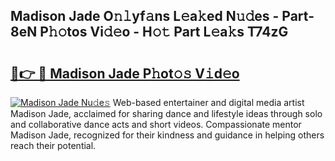 ## Madison Jade O𝚗𝚕yf𝚊ns L𝚎a𝚔ed N𝚞𝚍es - Part-8eN P𝚑𝚘tos Vi𝚍𝚎o - H𝚘𝚝 Part L𝚎a𝚔s T74zG

# <h2><a href="http://kfbzjq.oniu.top/?m=Madison+Jade">🔗👉 🔴 Madison Jade P𝚑ot𝚘𝚜 V𝚒d𝚎o</a></h2>

[![Madison Jade Nu𝚍e𝚜](https://i.imgur.com/0qMVB7G.gif)](http://kfbzjq.oniu.top/?m=Madison+Jade)
Web-based entertainer and digital media artist Madison Jade, acclaimed for sharing dance and lifestyle ideas through solo and collaborative dance acts and short videos. Compassionate mentor Madison Jade, recognized for their kindness and guidance in helping others reach their potential.  
